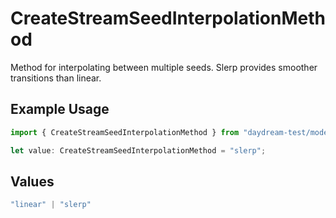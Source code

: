 # CreateStreamSeedInterpolationMethod

Method for interpolating between multiple seeds. Slerp provides smoother transitions than linear.

## Example Usage

```typescript
import { CreateStreamSeedInterpolationMethod } from "daydream-test/models/operations";

let value: CreateStreamSeedInterpolationMethod = "slerp";
```

## Values

```typescript
"linear" | "slerp"
```